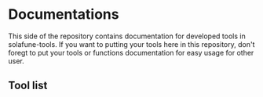 # Documentations

This side of the repository contains documentation for developed tools in solafune-tools. If you want to putting your tools here in this repository, don't foregt to put your tools or functions documentation for easy usage for other user.

## Tool list